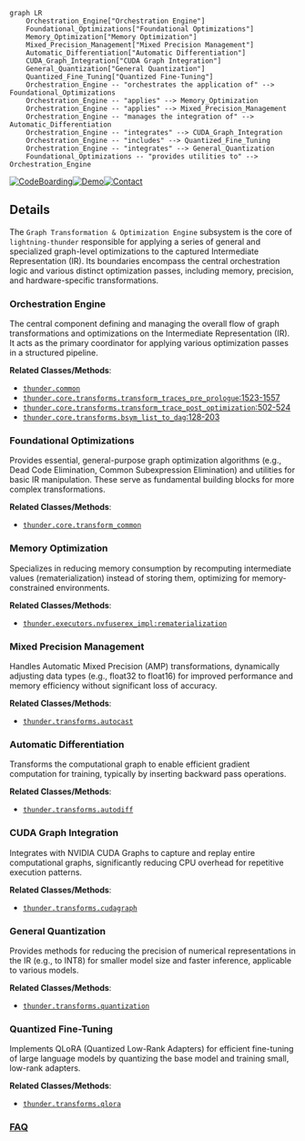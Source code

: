 ```mermaid
graph LR
    Orchestration_Engine["Orchestration Engine"]
    Foundational_Optimizations["Foundational Optimizations"]
    Memory_Optimization["Memory Optimization"]
    Mixed_Precision_Management["Mixed Precision Management"]
    Automatic_Differentiation["Automatic Differentiation"]
    CUDA_Graph_Integration["CUDA Graph Integration"]
    General_Quantization["General Quantization"]
    Quantized_Fine_Tuning["Quantized Fine-Tuning"]
    Orchestration_Engine -- "orchestrates the application of" --> Foundational_Optimizations
    Orchestration_Engine -- "applies" --> Memory_Optimization
    Orchestration_Engine -- "applies" --> Mixed_Precision_Management
    Orchestration_Engine -- "manages the integration of" --> Automatic_Differentiation
    Orchestration_Engine -- "integrates" --> CUDA_Graph_Integration
    Orchestration_Engine -- "includes" --> Quantized_Fine_Tuning
    Orchestration_Engine -- "integrates" --> General_Quantization
    Foundational_Optimizations -- "provides utilities to" --> Orchestration_Engine
```

[![CodeBoarding](https://img.shields.io/badge/Generated%20by-CodeBoarding-9cf?style=flat-square)](https://github.com/CodeBoarding/GeneratedOnBoardings)[![Demo](https://img.shields.io/badge/Try%20our-Demo-blue?style=flat-square)](https://www.codeboarding.org/demo)[![Contact](https://img.shields.io/badge/Contact%20us%20-%20contact@codeboarding.org-lightgrey?style=flat-square)](mailto:contact@codeboarding.org)

## Details

The `Graph Transformation & Optimization Engine` subsystem is the core of `lightning-thunder` responsible for applying a series of general and specialized graph-level optimizations to the captured Intermediate Representation (IR). Its boundaries encompass the central orchestration logic and various distinct optimization passes, including memory, precision, and hardware-specific transformations.

### Orchestration Engine
The central component defining and managing the overall flow of graph transformations and optimizations on the Intermediate Representation (IR). It acts as the primary coordinator for applying various optimization passes in a structured pipeline.


**Related Classes/Methods**:

- <a href="https://github.com/Lightning-AI/lightning-thunder/blob/main/thunder/common.py" target="_blank" rel="noopener noreferrer">`thunder.common`</a>
- <a href="https://github.com/Lightning-AI/lightning-thunder/blob/main/thunder/core/transforms.py#L1523-L1557" target="_blank" rel="noopener noreferrer">`thunder.core.transforms.transform_traces_pre_prologue`:1523-1557</a>
- <a href="https://github.com/Lightning-AI/lightning-thunder/blob/main/thunder/core/transforms.py#L502-L524" target="_blank" rel="noopener noreferrer">`thunder.core.transforms.transform_trace_post_optimization`:502-524</a>
- <a href="https://github.com/Lightning-AI/lightning-thunder/blob/main/thunder/core/transforms.py#L128-L203" target="_blank" rel="noopener noreferrer">`thunder.core.transforms.bsym_list_to_dag`:128-203</a>


### Foundational Optimizations
Provides essential, general-purpose graph optimization algorithms (e.g., Dead Code Elimination, Common Subexpression Elimination) and utilities for basic IR manipulation. These serve as fundamental building blocks for more complex transformations.


**Related Classes/Methods**:

- <a href="https://github.com/Lightning-AI/lightning-thunder/blob/main/thunder/core/transform_common.py" target="_blank" rel="noopener noreferrer">`thunder.core.transform_common`</a>


### Memory Optimization
Specializes in reducing memory consumption by recomputing intermediate values (rematerialization) instead of storing them, optimizing for memory-constrained environments.


**Related Classes/Methods**:

- <a href="https://github.com/Lightning-AI/lightning-thunder/blob/main/thunder/executors/nvfuserex_impl.py" target="_blank" rel="noopener noreferrer">`thunder.executors.nvfuserex_impl:rematerialization`</a>


### Mixed Precision Management
Handles Automatic Mixed Precision (AMP) transformations, dynamically adjusting data types (e.g., float32 to float16) for improved performance and memory efficiency without significant loss of accuracy.


**Related Classes/Methods**:

- <a href="https://github.com/Lightning-AI/lightning-thunder/blob/main/thunder/transforms/autocast.py" target="_blank" rel="noopener noreferrer">`thunder.transforms.autocast`</a>


### Automatic Differentiation
Transforms the computational graph to enable efficient gradient computation for training, typically by inserting backward pass operations.


**Related Classes/Methods**:

- <a href="https://github.com/Lightning-AI/lightning-thunder/blob/main/thunder/transforms/autodiff.py" target="_blank" rel="noopener noreferrer">`thunder.transforms.autodiff`</a>


### CUDA Graph Integration
Integrates with NVIDIA CUDA Graphs to capture and replay entire computational graphs, significantly reducing CPU overhead for repetitive execution patterns.


**Related Classes/Methods**:

- <a href="https://github.com/Lightning-AI/lightning-thunder/blob/main/thunder/transforms/cudagraph.py" target="_blank" rel="noopener noreferrer">`thunder.transforms.cudagraph`</a>


### General Quantization
Provides methods for reducing the precision of numerical representations in the IR (e.g., to INT8) for smaller model size and faster inference, applicable to various models.


**Related Classes/Methods**:

- <a href="https://github.com/Lightning-AI/lightning-thunder/blob/main/thunder/transforms/quantization.py" target="_blank" rel="noopener noreferrer">`thunder.transforms.quantization`</a>


### Quantized Fine-Tuning
Implements QLoRA (Quantized Low-Rank Adapters) for efficient fine-tuning of large language models by quantizing the base model and training small, low-rank adapters.


**Related Classes/Methods**:

- <a href="https://github.com/Lightning-AI/lightning-thunder/blob/main/thunder/transforms/qlora.py" target="_blank" rel="noopener noreferrer">`thunder.transforms.qlora`</a>




### [FAQ](https://github.com/CodeBoarding/GeneratedOnBoardings/tree/main?tab=readme-ov-file#faq)